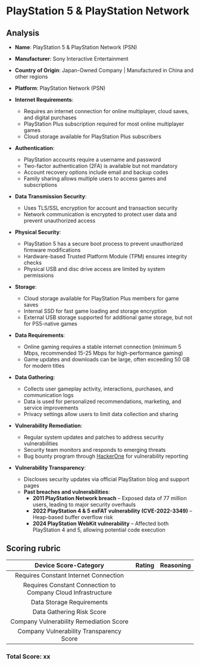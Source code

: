 # PlayStation 5 & PlayStation Network
## Analysis  
- **Name**: PlayStation 5 & PlayStation Network (PSN)  
- **Manufacturer**: Sony Interactive Entertainment  
- **Country of Origin**: Japan-Owned Company | Manufactured in China and other regions  
- **Platform**: PlayStation Network (PSN)  

- **Internet Requirements**:  
    - Requires an internet connection for online multiplayer, cloud saves, and digital purchases  
    - PlayStation Plus subscription required for most online multiplayer games  
    - Cloud storage available for PlayStation Plus subscribers  

- **Authentication**:  
    - PlayStation accounts require a username and password  
    - Two-factor authentication (2FA) is available but not mandatory  
    - Account recovery options include email and backup codes  
    - Family sharing allows multiple users to access games and subscriptions  

- **Data Transmission Security**:  
    - Uses TLS/SSL encryption for account and transaction security  
    - Network communication is encrypted to protect user data and prevent unauthorized access  

- **Physical Security**:  
    - PlayStation 5 has a secure boot process to prevent unauthorized firmware modifications  
    - Hardware-based Trusted Platform Module (TPM) ensures integrity checks  
    - Physical USB and disc drive access are limited by system permissions  

- **Storage**:  
    - Cloud storage available for PlayStation Plus members for game saves  
    - Internal SSD for fast game loading and storage encryption  
    - External USB storage supported for additional game storage, but not for PS5-native games  

- **Data Requirements**:  
    - Online gaming requires a stable internet connection (minimum 5 Mbps, recommended 15-25 Mbps for high-performance gaming)  
    - Game updates and downloads can be large, often exceeding 50 GB for modern titles  

- **Data Gathering**:  
    - Collects user gameplay activity, interactions, purchases, and communication logs  
    - Data is used for personalized recommendations, marketing, and service improvements  
    - Privacy settings allow users to limit data collection and sharing  

- **Vulnerability Remediation**:  
    - Regular system updates and patches to address security vulnerabilities  
    - Security team monitors and responds to emerging threats  
    - Bug bounty program through [HackerOne](https://hackerone.com/playstation) for vulnerability reporting  

- **Vulnerability Transparency**:  
    - Discloses security updates via official PlayStation blog and support pages  
    - **Past breaches and vulnerabilities**:  
        - **2011 PlayStation Network breach** – Exposed data of 77 million users, leading to major security overhauls  
        - **2022 PlayStation 4 & 5 exFAT vulnerability (CVE-2022-3349)** – Heap-based buffer overflow risk  
        - **2024 PlayStation WebKit vulnerability** – Affected both PlayStation 4 and 5, allowing potential code execution

## Scoring rubric
| Device Score-Category |  Rating | Reasoning | 
| :---: | :---: | :---: | 
| Requires Constant Internet Connection |  |  |
| Requires Constant Connection to Company Cloud Infrastructure |  |  |
| Data Storage Requirements |  |  |
| Data Gathering Risk Score |  |  |
| Company Vulnerability Remediation Score |  |  |
| Company Vulnerability Transparency Score |  |  | 

### Total Score: xx
